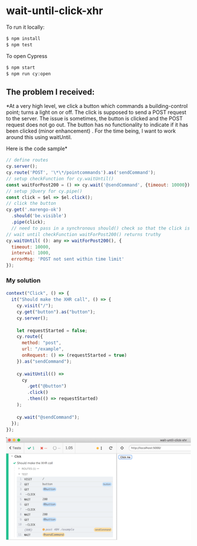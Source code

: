 # wait-until-click-xhr

To run it locally:
```bash
$ npm install
$ npm test
```
To open Cypress
```bash
$ npm start
$ npm run cy:open
```

## The problem I received:

*At a very high level, we click a button which commands a building-control point; turns a light on or off. The click is supposed to send a POST request to the server. The issue is sometimes, the button is clicked and the POST request does not go out. The button has no functionality to indicate if it has been clicked (minor enhancement) . For the time being, I want to work around this using waitUntil.

Here is the code sample*

```javascript
// define routes
cy.server();
cy.route('POST', '\*\*/pointcommands').as('sendCommand');
// setup checkFunction for cy.waitUntil()
const waitForPost200 = () => cy.wait('@sendCommand', {timeout: 10000}).then(xhr => cy.wrap(xhr).its('status').should('eq', 200));
// setup jQuery for cy.pipe()
const click = $el => $el.click();
// click the button
cy.get('.marengo-ok')
  .should('be.visible')
  .pipe(click);
  // need to pass in a synchronous should() check so that the click is retried. How can we achieve this with waitUntil ?
// wait until checkFunction waitForPost200() returns truthy
cy.waitUntil( (): any => waitForPost200(), {
  timeout: 10000,
  interval: 1000,
  errorMsg: 'POST not sent within time limit'
});
```

### My solution

```javascript
context("Click", () => {
  it("Should make the XHR call", () => {
    cy.visit("/");
    cy.get("button").as("button");
    cy.server();

    let requestStarted = false;
    cy.route({
      method: "post",
      url: "/example",
      onRequest: () => (requestStarted = true)
    }).as("sendCommand");

    cy.waitUntil(() =>
      cy
        .get("@button")
        .click()
        .then(() => requestStarted)
    );

    cy.wait("@sendCommand");
  });
});
```

![The screenshot of the successful test](assets/screenshot.png)
